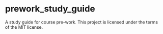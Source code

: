 # prework_study_guide
A study guide for course pre-work.
This project is licensed under the terms of the MIT license.

